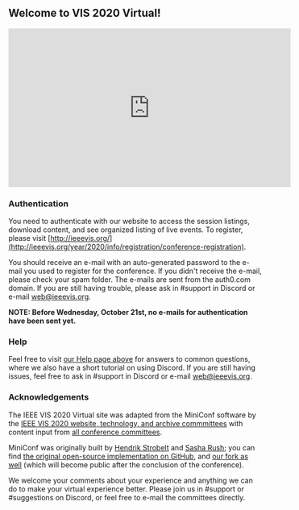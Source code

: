 ## Welcome to VIS 2020 Virtual!
<div class="embed-responsive embed-responsive-16by9 mb-3">
<iframe class="my-3" width="560" height="315" src="https://www.youtube-nocookie.com/embed/TRVB7399ynY?rel=0" frameborder="0" allow="accelerometer; autoplay; clipboard-write; encrypted-media; gyroscope; picture-in-picture" allowfullscreen></iframe>
</div>

### Authentication

You need to authenticate with our website to access the session listings, download content, and see organized listing of live events.  To register, please visit [http://ieeevis.org/](http://ieeevis.org/year/2020/info/registration/conference-registration).

You should receive an e-mail with an auto-generated password to the e-mail you used to register for the conference.  If you didn't receive the e-mail, please check your spam folder.  The e-mails are sent from the auth0.com domain.  If you are still having trouble, please ask in #support in Discord or e-mail web@ieeevis.org.

**NOTE: Before Wednesday, October 21st, no e-mails for authentication have been sent yet.**


### Help

Feel free to visit [our Help page above](/help.html) for answers to common questions, where we also have a short tutorial on using Discord.  If you are still having issues, feel free to ask in #support in Discord or e-mail web@ieeevis.org.


### Acknowledgements

The IEEE VIS 2020 Virtual site was adapted from the MiniConf software by the [IEEE VIS 2020 website, technology, and archive commmittees](http://ieeevis.org/year/2020/info/committees/conference-committee) with content input from [all conference committees](http://ieeevis.org/year/2020/info/committees/conference-committee).

MiniConf was originally built by [Hendrik Strobelt](http://twitter.com/hen_str) and [Sasha Rush](http://twitter.com/srush_nlp); you can find [the original open-source implementation on GitHub](https://github.com/Mini-Conf/Mini-Conf), and [our fork as well](https://github.com/ieee-vgtc/vis-virtual-website) (which will become public after the conclusion of the conference).

We welcome your comments about your experience and anything we can do to make your virtual experience better.  Please join us in #support or #suggestions on Discord, or feel free to e-mail the committees directly.
